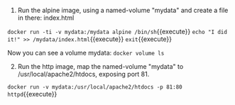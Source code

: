 1. Run the alpine image, using a named-volume "mydata" and create a file in there: index.html

`docker run -ti -v mydata:/mydata alpine /bin/sh`{{execute}}
`echo "I did it!" >> /mydata/index.html`{{execute}}
`exit`{{execute}}

Now you can see a volume mydata:
`docker volume ls`

2. Run the http image, map the named-volume "mydata" to /usr/local/apache2/htdocs, exposing port 81.

`docker run -v mydata:/usr/local/apache2/htdocs -p 81:80 httpd`{{execute}}
